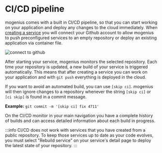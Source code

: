 # CI/CD pipeline

mogenius comes with a built in CI/CD pipeline, so that you can start working on your application and deploy any changes to the cloud immediately.
When [creating a service](./deploying-services.md) you will connect your Github account to allow mogenius to push preconfigured services to an empty repository or deploy an existing application via container file.

![connect to github](https://api.mogenius.com/file/id/88626d92-fa15-4d9e-8598-6a914daa633c)

After starting your service, mogenius monitors the selected repository. Each time your repository is updated, a new build of your service is triggered automatically.
This means that after creating a service you can work on your application and with `git push` everything is deployed in the cloud.

If you want to avoid an automated build, you can use `[skip ci]`. mogenius will then ignore changes to a repository whenever the string `[skip ci]` or `[ci skip]` is found in a commit message.  

**Example:** `git commit -m '[skip ci] fix 4711'`

On the CI/CD monitor in your main navigation you have a complete history of builds and can access detailed information about each build in progress.

:::info
CI/CD does not work with services that you have created from a public repository. To keep those services up to date as your code evolves, you must select "Rebuild service" on your service's detail page to deploy the latest state of your repository.
:::